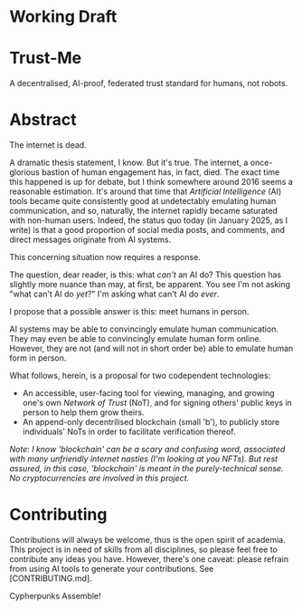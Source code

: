# Working Draft

# Trust-Me
A decentralised, AI-proof, federated trust standard for humans, not robots.

# Abstract
The internet is dead.

A dramatic thesis statement, I know. But it's true. The internet, a once-glorious bastion of human engagement has, in fact, died. The exact time this happened is up for debate, but I think somewhere around 2016 seems a reasonable estimation. It's around that time that *Artificial Intelligence* (AI) tools became quite consistently good at undetectably emulating human communication, and so, naturally, the internet rapidly became saturated with non-human users. Indeed, the status quo today (in January 2025, as I write) is that a good proportion of social media posts, and comments, and direct messages originate from AI systems.

This concerning situation now requires a response.

The question, dear reader, is this: what *can't* an AI do? This question has slightly more nuance than may, at first, be apparent. You see I'm not asking "what can't AI do *yet*?" I'm asking what can't AI do *ever*.

I propose that a possible answer is this: meet humans in person.

AI systems may be able to convincingly emulate human communication. They may even be able to convincingly emulate human form online. However, they are not (and will not in short order be) able to emulate human form in person.

What follows, herein, is a proposal for two codependent technologies:
- An accessible, user-facing tool for viewing, managing, and growing one's own *Network of Trust* (NoT), and for signing others' public keys in person to help them grow theirs.
- An append-only decentrilised blockchain (small 'b'), to publicly store individuals' NoTs in order to facilitate verification thereof.

*Note: I know 'blockchain' can be a scary and confusing word, associated with many unfriendly internet nasties (I'm looking at you NFTs). But rest assured, in this case, 'blockchain' is meant in the purely-technical sense. No cryptocurrencies are involved in this project.*

# Contributing
Contributions will always be welcome, thus is the open spirit of academia. This project is in need of skills from all disciplines, so please feel free to contribute any ideas you have. However, there's one caveat: please refrain from using AI tools to generate your contributions. See [CONTRIBUTING.md].

Cypherpunks Assemble!
